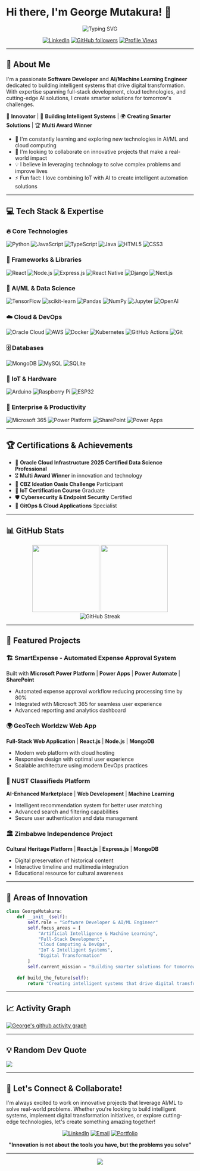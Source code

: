 # Hi there, I'm George Mutakura! 👋

<div align="center">
  <img src="https://readme-typing-svg.herokuapp.com?font=Fira+Code&size=30&duration=3000&pause=1000&color=00D9FF&center=true&vCenter=true&multiline=true&width=800&height=100&lines=Software+Developer+%F0%9F%92%BB;AI+%26+Machine+Learning+Engineer+%F0%9F%A4%96;Digital+Transformation+Leader+%F0%9F%9A%80;Multi+Award+Winner+%F0%9F%8F%86" alt="Typing SVG" />
</div>

<div align="center">
  
[![LinkedIn](https://img.shields.io/badge/LinkedIn-0077B5?style=for-the-badge&logo=linkedin&logoColor=white)](https://www.linkedin.com/in/george-mutakura-7a552b250/)
[![GitHub followers](https://img.shields.io/github/followers/GTM-04?style=for-the-badge&logo=github&logoColor=white)](https://github.com/GTM-04)
[![Profile Views](https://komarev.com/ghpvc/?username=GTM-04&style=for-the-badge&color=brightgreen)](https://github.com/GTM-04)

</div>

---

## 🚀 About Me

I'm a passionate **Software Developer** and **AI/Machine Learning Engineer** dedicated to building intelligent systems that drive digital transformation. With expertise spanning full-stack development, cloud technologies, and cutting-edge AI solutions, I create smarter solutions for tomorrow's challenges.

🔬 **Innovator** | 🧠 **Building Intelligent Systems** | 🌍 **Creating Smarter Solutions** | 🏆 **Multi Award Winner**

- 🌱 I'm constantly learning and exploring new technologies in AI/ML and cloud computing
- 👯 I'm looking to collaborate on innovative projects that make a real-world impact
- 💡 I believe in leveraging technology to solve complex problems and improve lives
- ⚡ Fun fact: I love combining IoT with AI to create intelligent automation solutions

---

## 💻 Tech Stack & Expertise

### 🔥 Core Technologies
![Python](https://img.shields.io/badge/Python-3776AB?style=for-the-badge&logo=python&logoColor=white)
![JavaScript](https://img.shields.io/badge/JavaScript-F7DF1E?style=for-the-badge&logo=javascript&logoColor=black)
![TypeScript](https://img.shields.io/badge/TypeScript-007ACC?style=for-the-badge&logo=typescript&logoColor=white)
![Java](https://img.shields.io/badge/Java-ED8B00?style=for-the-badge&logo=openjdk&logoColor=white)
![HTML5](https://img.shields.io/badge/HTML5-E34F26?style=for-the-badge&logo=html5&logoColor=white)
![CSS3](https://img.shields.io/badge/CSS3-1572B6?style=for-the-badge&logo=css3&logoColor=white)

### 🚀 Frameworks & Libraries
![React](https://img.shields.io/badge/React-20232A?style=for-the-badge&logo=react&logoColor=61DAFB)
![Node.js](https://img.shields.io/badge/Node.js-43853D?style=for-the-badge&logo=node.js&logoColor=white)
![Express.js](https://img.shields.io/badge/Express.js-404D59?style=for-the-badge)
![React Native](https://img.shields.io/badge/React_Native-20232A?style=for-the-badge&logo=react&logoColor=61DAFB)
![Django](https://img.shields.io/badge/Django-092E20?style=for-the-badge&logo=django&logoColor=white)
![Next.js](https://img.shields.io/badge/Next.js-000000?style=for-the-badge&logo=nextjs&logoColor=white)

### 🤖 AI/ML & Data Science
![TensorFlow](https://img.shields.io/badge/TensorFlow-FF6F00?style=for-the-badge&logo=TensorFlow&logoColor=white)
![scikit-learn](https://img.shields.io/badge/scikit--learn-F7931E?style=for-the-badge&logo=scikit-learn&logoColor=white)
![Pandas](https://img.shields.io/badge/Pandas-2C2D72?style=for-the-badge&logo=pandas&logoColor=white)
![NumPy](https://img.shields.io/badge/Numpy-777BB4?style=for-the-badge&logo=numpy&logoColor=white)
![Jupyter](https://img.shields.io/badge/Jupyter-F37626?style=for-the-badge&logo=Jupyter&logoColor=white)
![OpenAI](https://img.shields.io/badge/OpenAI-412991?style=for-the-badge&logo=openai&logoColor=white)

### ☁️ Cloud & DevOps
![Oracle Cloud](https://img.shields.io/badge/Oracle%20Cloud-F80000?style=for-the-badge&logo=oracle&logoColor=white)
![AWS](https://img.shields.io/badge/AWS-232F3E?style=for-the-badge&logo=amazon-aws&logoColor=white)
![Docker](https://img.shields.io/badge/Docker-2496ED?style=for-the-badge&logo=docker&logoColor=white)
![Kubernetes](https://img.shields.io/badge/Kubernetes-326CE5?style=for-the-badge&logo=kubernetes&logoColor=white)
![GitHub Actions](https://img.shields.io/badge/GitHub%20Actions-2088FF?style=for-the-badge&logo=github-actions&logoColor=white)
![Git](https://img.shields.io/badge/Git-F05032?style=for-the-badge&logo=git&logoColor=white)

### 🗄️ Databases
![MongoDB](https://img.shields.io/badge/MongoDB-4EA94B?style=for-the-badge&logo=mongodb&logoColor=white)
![MySQL](https://img.shields.io/badge/MySQL-4479A1?style=for-the-badge&logo=mysql&logoColor=white)
![SQLite](https://img.shields.io/badge/SQLite-07405E?style=for-the-badge&logo=sqlite&logoColor=white)

### 🔧 IoT & Hardware
![Arduino](https://img.shields.io/badge/Arduino-00979D?style=for-the-badge&logo=Arduino&logoColor=white)
![Raspberry Pi](https://img.shields.io/badge/Raspberry%20Pi-C51A4A?style=for-the-badge&logo=Raspberry-Pi&logoColor=white)
![ESP32](https://img.shields.io/badge/ESP32-000000?style=for-the-badge&logo=espressif&logoColor=white)

### 🏢 Enterprise & Productivity
![Microsoft 365](https://img.shields.io/badge/Microsoft%20365-0078D4?style=for-the-badge&logo=microsoft-office&logoColor=white)
![Power Platform](https://img.shields.io/badge/Power%20Platform-742774?style=for-the-badge&logo=microsoft&logoColor=white)
![SharePoint](https://img.shields.io/badge/SharePoint-0078D4?style=for-the-badge&logo=microsoft-sharepoint&logoColor=white)
![Power Apps](https://img.shields.io/badge/Power%20Apps-742774?style=for-the-badge&logo=microsoft&logoColor=white)

---

## 🏆 Certifications & Achievements

- 🥇 **Oracle Cloud Infrastructure 2025 Certified Data Science Professional**
- 🎖️ **Multi Award Winner** in innovation and technology
- 🏅 **CBZ Ideation Oasis Challenge** Participant
- 📜 **IoT Certification Course** Graduate
- 🛡️ **Cybersecurity & Endpoint Security** Certified
- 🎯 **GitOps & Cloud Applications** Specialist

---

## 📊 GitHub Stats

<div align="center">
  <img height="180em" src="https://github-readme-stats.vercel.app/api?username=GTM-04&show_icons=true&theme=tokyonight&include_all_commits=true&count_private=true"/>
  <img height="180em" src="https://github-readme-stats.vercel.app/api/top-langs/?username=GTM-04&layout=compact&langs_count=7&theme=tokyonight"/>
</div>

<div align="center">
  <img src="https://github-readme-streak-stats.herokuapp.com/?user=GTM-04&theme=tokyonight" alt="GitHub Streak" />
</div>

---

## 🌟 Featured Projects

### 🏗️ SmartExpense - Automated Expense Approval System
Built with **Microsoft Power Platform** | **Power Apps** | **Power Automate** | **SharePoint**
- Automated expense approval workflow reducing processing time by 80%
- Integrated with Microsoft 365 for seamless user experience
- Advanced reporting and analytics dashboard

### 🌍 GeoTech Worldzw Web App
**Full-Stack Web Application** | **React.js** | **Node.js** | **MongoDB**
- Modern web platform with cloud hosting
- Responsive design with optimal user experience
- Scalable architecture using modern DevOps practices

### 🎯 NUST Classifieds Platform
**AI-Enhanced Marketplace** | **Web Development** | **Machine Learning**
- Intelligent recommendation system for better user matching
- Advanced search and filtering capabilities
- Secure user authentication and data management

### 🏛️ Zimbabwe Independence Project
**Cultural Heritage Platform** | **React.js** | **Express.js** | **MongoDB**
- Digital preservation of historical content
- Interactive timeline and multimedia integration
- Educational resource for cultural awareness

---

## 🔬 Areas of Innovation

```python
class GeorgeMutakura:
    def __init__(self):
        self.role = "Software Developer & AI/ML Engineer"
        self.focus_areas = [
            "Artificial Intelligence & Machine Learning",
            "Full-Stack Development",
            "Cloud Computing & DevOps",
            "IoT & Intelligent Systems",
            "Digital Transformation"
        ]
        self.current_mission = "Building smarter solutions for tomorrow"
    
    def build_the_future(self):
        return "Creating intelligent systems that drive digital transformation"
```

---

## 📈 Activity Graph

[![George's github activity graph](https://github-readme-activity-graph.vercel.app/graph?username=GTM-04&theme=tokyo-night)](https://github.com/GTM-04)

---

## 💡 Random Dev Quote
![](https://quotes-github-readme.vercel.app/api?type=horizontal&theme=tokyonight)

---

## 🤝 Let's Connect & Collaborate!

I'm always excited to work on innovative projects that leverage AI/ML to solve real-world problems. Whether you're looking to build intelligent systems, implement digital transformation initiatives, or explore cutting-edge technologies, let's create something amazing together!

<div align="center">

[![LinkedIn](https://img.shields.io/badge/LinkedIn-Let's%20Connect-0077B5?style=for-the-badge&logo=linkedin&logoColor=white)](https://www.linkedin.com/in/george-mutakura-7a552b250/)
[![Email](https://img.shields.io/badge/Email-Get%20In%20Touch-D14836?style=for-the-badge&logo=gmail&logoColor=white)](mailto:your.email@example.com)
[![Portfolio](https://img.shields.io/badge/Portfolio-View%20My%20Work-000000?style=for-the-badge&logo=github&logoColor=white)](https://github.com/GTM-04)

**"Innovation is not about the tools you have, but the problems you solve"**

</div>

---

<div align="center">
  <img src="https://capsule-render.vercel.app/api?type=waving&color=gradient&height=100&section=footer"/>
</div>
